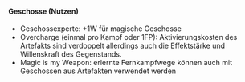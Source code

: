 #### Geschosse (Nutzen)

* Geschossexperte: +1W für magische Geschosse
* Overcharge (einmal pro Kampf oder 1FP): Aktivierungskosten des Artefakts sind verdoppelt allerdings auch die
Effektstärke und Willenskraft des Gegenstands.
* Magic is my Weapon: erlernte Fernkampfwege können auch mit Geschossen aus Artefakten verwendet werden
